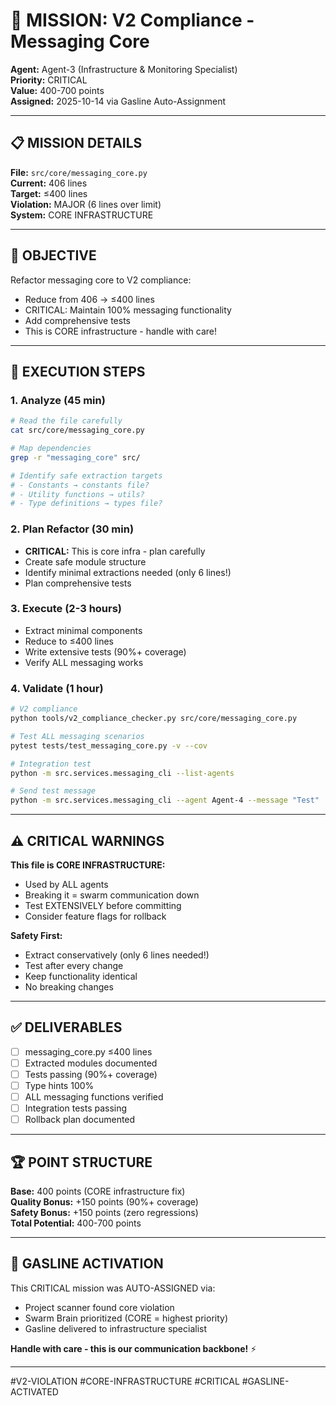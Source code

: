 # 🎯 MISSION: V2 Compliance - Messaging Core

**Agent:** Agent-3 (Infrastructure & Monitoring Specialist)  
**Priority:** CRITICAL  
**Value:** 400-700 points  
**Assigned:** 2025-10-14 via Gasline Auto-Assignment

---

## 📋 **MISSION DETAILS**

**File:** `src/core/messaging_core.py`  
**Current:** 406 lines  
**Target:** ≤400 lines  
**Violation:** MAJOR (6 lines over limit)  
**System:** CORE INFRASTRUCTURE

---

## 🎯 **OBJECTIVE**

Refactor messaging core to V2 compliance:
- Reduce from 406 → ≤400 lines
- CRITICAL: Maintain 100% messaging functionality
- Add comprehensive tests
- This is CORE infrastructure - handle with care!

---

## 📝 **EXECUTION STEPS**

### **1. Analyze (45 min)**
```bash
# Read the file carefully
cat src/core/messaging_core.py

# Map dependencies
grep -r "messaging_core" src/

# Identify safe extraction targets
# - Constants → constants file?
# - Utility functions → utils?
# - Type definitions → types file?
```

### **2. Plan Refactor (30 min)**
- **CRITICAL:** This is core infra - plan carefully
- Create safe module structure
- Identify minimal extractions needed (only 6 lines!)
- Plan comprehensive tests

### **3. Execute (2-3 hours)**
- Extract minimal components
- Reduce to ≤400 lines
- Write extensive tests (90%+ coverage)
- Verify ALL messaging works

### **4. Validate (1 hour)**
```bash
# V2 compliance
python tools/v2_compliance_checker.py src/core/messaging_core.py

# Test ALL messaging scenarios
pytest tests/test_messaging_core.py -v --cov

# Integration test
python -m src.services.messaging_cli --list-agents

# Send test message
python -m src.services.messaging_cli --agent Agent-4 --message "Test"
```

---

## ⚠️ **CRITICAL WARNINGS**

**This file is CORE INFRASTRUCTURE:**
- Used by ALL agents
- Breaking it = swarm communication down
- Test EXTENSIVELY before committing
- Consider feature flags for rollback

**Safety First:**
- Extract conservatively (only 6 lines needed!)
- Test after every change
- Keep functionality identical
- No breaking changes

---

## ✅ **DELIVERABLES**

- [ ] messaging_core.py ≤400 lines
- [ ] Extracted modules documented
- [ ] Tests passing (90%+ coverage)
- [ ] Type hints 100%
- [ ] ALL messaging functions verified
- [ ] Integration tests passing
- [ ] Rollback plan documented

---

## 🏆 **POINT STRUCTURE**

**Base:** 400 points (CORE infrastructure fix)  
**Quality Bonus:** +150 points (90%+ coverage)  
**Safety Bonus:** +150 points (zero regressions)  
**Total Potential:** 400-700 points

---

## 🐝 **GASLINE ACTIVATION**

This CRITICAL mission was AUTO-ASSIGNED via:
- Project scanner found core violation
- Swarm Brain prioritized (CORE = highest priority)
- Gasline delivered to infrastructure specialist

**Handle with care - this is our communication backbone!** ⚡

---

#V2-VIOLATION #CORE-INFRASTRUCTURE #CRITICAL #GASLINE-ACTIVATED

